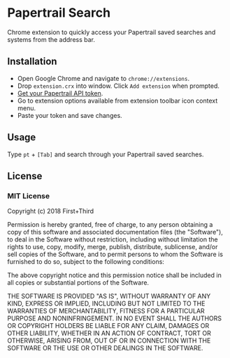 # Papertrail Search

Chrome extension to quickly access your Papertrail saved searches and systems from the address bar.

## Installation

- Open Google Chrome and navigate to `chrome://extensions`.
- Drop `extension.crx` into window. Click `Add extension` when prompted.
- [Get your Papertrail API token](https://papertrailapp.com/account/profile).
- Go to extension options available from extension toolbar icon context menu.
- Paste your token and save changes.

## Usage

Type `pt` + `[Tab]` and search through your Papertrail saved searches.

## License

### MIT License

Copyright (c) 2018 First+Third

Permission is hereby granted, free of charge, to any person obtaining a copy
of this software and associated documentation files (the "Software"), to deal
in the Software without restriction, including without limitation the rights
to use, copy, modify, merge, publish, distribute, sublicense, and/or sell
copies of the Software, and to permit persons to whom the Software is
furnished to do so, subject to the following conditions:

The above copyright notice and this permission notice shall be included in all
copies or substantial portions of the Software.

THE SOFTWARE IS PROVIDED "AS IS", WITHOUT WARRANTY OF ANY KIND, EXPRESS OR
IMPLIED, INCLUDING BUT NOT LIMITED TO THE WARRANTIES OF MERCHANTABILITY,
FITNESS FOR A PARTICULAR PURPOSE AND NONINFRINGEMENT. IN NO EVENT SHALL THE
AUTHORS OR COPYRIGHT HOLDERS BE LIABLE FOR ANY CLAIM, DAMAGES OR OTHER
LIABILITY, WHETHER IN AN ACTION OF CONTRACT, TORT OR OTHERWISE, ARISING FROM,
OUT OF OR IN CONNECTION WITH THE SOFTWARE OR THE USE OR OTHER DEALINGS IN THE
SOFTWARE.
